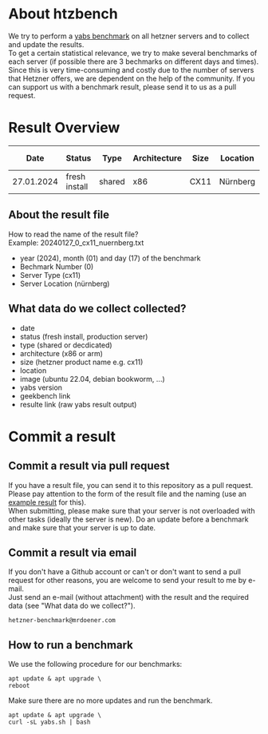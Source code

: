 # About htzbench
We try to perform a [yabs benchmark](https://github.com/masonr/yet-another-bench-script) on all hetzner servers and to collect and update the results.  
To get a certain statistical relevance, we try to make several benchmarks of each server (if possible there are 3 bechmarks on different days and times). Since this is very time-consuming and costly due to the number of servers that Hetzner offers, we are dependent on the help of the community. If you can support us with a benchmark result, please send it to us as a pull request.

# Result Overview
Date|Status|Type|Architecture|Size|Location|OS Image|yabs Version|Geekbench Link|Result Link
---|---|---|---|---|---|---|---|---|---
27.01.2024|fresh install|shared|x86|CX11|Nürnberg|Ubuntu 22.04|v2024-01-01|[Result](https://browser.geekbench.com/v6/cpu/4614102)|[Result](result/20240127_0_cx11_nuernberg.txt)|

## About the result file
How to read the name of the result file?  
Example: 20240127_0_cx11_nuernberg.txt

- year (2024), month (01) and day (17) of the benchmark  
- Bechmark Number (0)  
- Server Type (cx11) 
- Server Location (nürnberg)  

## What data do we collect collected?
- date
- status (fresh install, production server)
- type (shared or decdicated)
- architecture (x86 or arm)
- size (hetzner product name e.g. cx11)
- location
- image (ubuntu 22.04, debian bookworm, ...)
- yabs version
- geekbench link
- resulte link (raw yabs result output)

# Commit a result
## Commit a result via pull request
If you have a result file, you can send it to this repository as a pull request. Please pay attention to the form of the result file and the naming (use an [example result](result/) for this).  
When submitting, please make sure that your server is not overloaded with other tasks (ideally the server is new). Do an update before a benchmark and make sure that your server is up to date.

## Commit a result via email
If you don't have a Github account or can't or don't want to send a pull request for other reasons, you are welcome to send your result to me by e-mail.  
Just send an e-mail (without attachment) with the result and the required data (see "What data do we collect?").  

````
hetzner-benchmark@mrdoener.com
````

## How to run a benchmark
We use the following procedure for our benchmarks:  
````
apt update & apt upgrade \
reboot
````

Make sure there are no more updates and run the benchmark.
````
apt update & apt upgrade \
curl -sL yabs.sh | bash
````